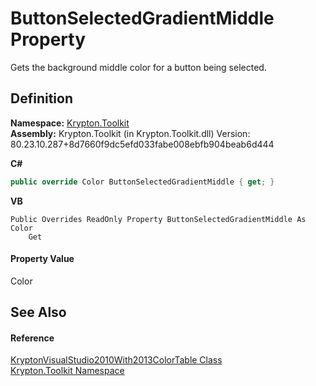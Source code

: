 # ButtonSelectedGradientMiddle Property


Gets the background middle color for a button being selected.



## Definition
**Namespace:** <a href="79d2eac2-21f4-54ff-7552-b20c33c30600.md">Krypton.Toolkit</a>  
**Assembly:** Krypton.Toolkit (in Krypton.Toolkit.dll) Version: 80.23.10.287+8d7660f9dc5efd033fabe008ebfb904beab6d444

**C#**
``` C#
public override Color ButtonSelectedGradientMiddle { get; }
```
**VB**
``` VB
Public Overrides ReadOnly Property ButtonSelectedGradientMiddle As Color
	Get
```



#### Property Value
Color

## See Also


#### Reference
<a href="d4f9db08-7842-32bb-e078-e6dbcacb01e8.md">KryptonVisualStudio2010With2013ColorTable Class</a>  
<a href="79d2eac2-21f4-54ff-7552-b20c33c30600.md">Krypton.Toolkit Namespace</a>  
